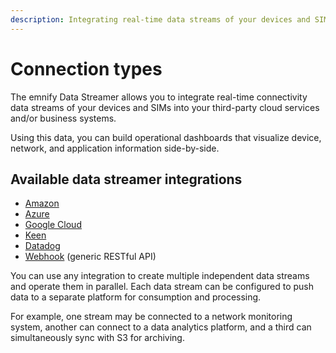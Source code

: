 ```yaml
---
description: Integrating real-time data streams of your devices and SIMs.
---
```


# Connection types

The emnify Data Streamer allows you to integrate real-time connectivity data streams of your devices and SIMs into your third-party cloud services and/or business systems. 

Using this data, you can build operational dashboards that visualize device, network, and application information side-by-side. 

## Available data streamer integrations

- [Amazon](available-integrations#amazon)
- [Azure](available-integrations#azure)
- [Google Cloud](available-integrations#google-cloud)
- [Keen](available-integrations#keen)
- [Datadog](available-integrations#datadog)
- [Webhook](available-integrations#webhook) (generic RESTful API)

You can use any integration to create multiple independent data streams and operate them in parallel. 
Each data stream can be configured to push data to a separate platform for consumption and processing. 

For example, one stream may be connected to a network monitoring system, another can connect to a data analytics platform, and a third can simultaneously sync with S3 for archiving.
